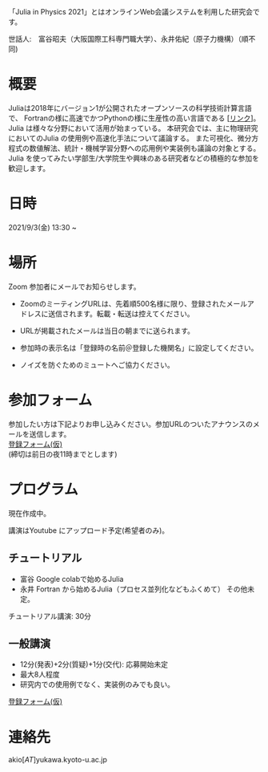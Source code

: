 「Julia in Physics 2021」とはオンラインWeb会議システムを利用した研究会です。

世話人:　富谷昭夫（大阪国際工科専門職大学）、永井佑紀（原子力機構）（順不同)

# 概要
Juliaは2018年にバージョン1が公開されたオープンソースの科学技術計算言語で、
Fortranの様に高速でかつPythonの様に生産性の高い言語である [[リンク](https://www.geidai.ac.jp/~marui/julialang/why_we_created_julia/index.html)]。
Julia は様々な分野において活用が始まっている。
本研究会では、主に物理研究においてのJulia の使用例や高速化手法について議論する。
また可視化、微分方程式の数値解法、統計・機械学習分野への応用例や実装例も議論の対象とする。
Julia を使ってみたい学部生/大学院生や興味のある研究者などの積極的な参加を歓迎します。

# 日時
2021/9/3(金)
13:30 ~ 

# 場所
Zoom 参加者にメールでお知らせします。

* ZoomのミーティングURLは、先着順500名様に限り、登録されたメールアドレスに送信されます。転載・転送は控えてください。
* URLが掲載されたメールは当日の朝までに送られます。

* 参加時の表示名は「登録時の名前＠登録した機関名」に設定してください。
* ノイズを防ぐためのミュートへご協力ください。

# 参加フォーム

参加したい方は下記よりお申し込みください。参加URLのついたアナウンスのメールを送信します。<br>
[登録フォーム(仮)](https://docs.google.com/) <br>
(締切は前日の夜11時までとします)

# プログラム
現在作成中。

講演はYoutube にアップロード予定(希望者のみ)。

## チュートリアル
- 富谷 Google colabで始めるJulia
- 永井 Fortran から始めるJulia（プロセス並列化などもふくめて） 
その他未定。

チュートリアル講演: 30分

## 一般講演
- 12分(発表)+2分(質疑)+1分(交代): 応募開始未定
- 最大8人程度
- 研究内での使用例でなく、実装例のみでも良い。

[登録フォーム(仮)](https://docs.google.com/) <br>

# 連絡先

akio[_AT_]yukawa.kyoto-u.ac.jp




